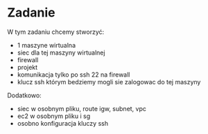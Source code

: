 # Zadanie

W tym zadaniu chcemy stworzyć:
- 1 maszyne wirtualna
- siec dla tej maszyny wirtualnej
- firewall
- projekt
- komunikacja tylko po ssh 22 na firewall
- klucz ssh którym bedziemy mogli sie zalogowac do tej maszyny

Dodatkowo:
- siec w osobnym pliku, route igw, subnet, vpc
- ec2 w osobnym pliku i sg
- osobno konfiguracja kluczy ssh
